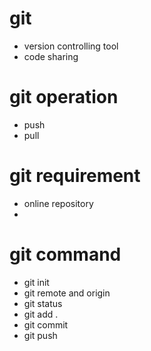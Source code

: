# git
- version controlling tool 
- code sharing

# git operation
- push
- pull 

# git requirement 
- online repository
-  

# git command
- git init
- git remote and origin 
- git status
- git add .
- git commit
- git push